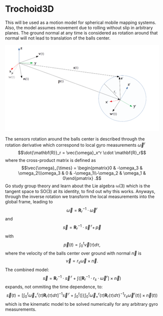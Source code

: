 # Trochoid3D

This will be used as a motion model for spherical mobile mapping systems.
Also, the model assumes movement due to rolling without slip in arbitrary planes.
The ground normal at any time is considered as rotation around that normal will not lead to translation of the balls center. 

![Input velocities and resulting sensor trajectory](https://github.com/fallow24/Trochoid3D/blob/main/img/schematics.png)

The sensors rotation around the balls center is described through the rotation derivative which correspond to local gyro measurements $\vec{\omega}^r$   
$$\dot{\mathbf{R}}_r = \vec{\omega}_x^r \cdot \mathbf{R}_r$$
where the cross-product matrix is defined as 
$$\vec{\omega}_{\times} = \begin{pmatrix}0 & -\omega_3 & \omega_2\\\omega_3 & 0 & -\omega_1\\-\omega_2 & \omega_1 & 0\end{pmatrix} .$$
Go study group theory and learn about the Lie algebra $\mathfrak{so}(3)$ which is the tangent space to $\textrm{SO}(3)$ at its identity, to find out why this works. 
Anyways, through the inverse rotation we transform the local measurements into the global frame, leading to 
$$\vec{\omega} = \mathbf{R}_r^{-1} \cdot \vec{\omega}^r$$
and
$$\vec{s} = \mathbf{R}_r^{-1} \cdot \vec{s}^{\,r} + \,\vec{p}$$
with 
$$\vec{p}(t) = \int_0^t \vec{v}(\tau) d\tau ,$$
where the velocity of the balls center over ground with normal $\vec{n}$ is
$$\vec{v} = r_s \vec{\omega} \times \vec{n} .$$
The combined model:
$$\vec{s} = \mathbf{R}_r^{-1} \cdot \vec{s}^{\,r} + \int \left( \left[ \mathbf{R}_r^{-1} \cdot r_s \cdot \vec{\omega}^r \right] \times \vec{n} \right)$$
expands, not ommiting the time dependence, to:
$$\vec{s}(t) = \left[ \int_0^t \vec{\omega}^r_{\times}(\tau)\mathbf{R}_r(\tau)d\tau \right]^{-1} \vec{s}^{\,r} + \int_0^t \left( \left[ \bigg\{ \int_0^t \vec{\omega}^r_{\times}(\tau)\mathbf{R}_r(\tau)d\tau \bigg\}^{-1} r_s \vec{\omega}^r(t) \right]\times \vec{n}(t) \right)$$
which is the kinematic model to be solved numerically for any arbitrary gyro measurements.